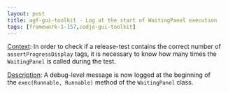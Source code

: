 ```yaml
---
layout: post
title: agf-gui-toolkit - Log at the start of WaitingPanel execution
tags: [framework-1-157,codjo-gui-toolkit]
---
```

<u>Context</u>:
In order to check if a release-test contains the correct number of ```assertProgressDisplay``` tags, it is necessary to know how many times the ```WaitingPanel``` is called during the test.

<u>Description</u>:
A debug-level message is now logged at the beginning of the&nbsp;```exec(Runnable, Runnable)``` method of the ```WaitingPanel``` class. 